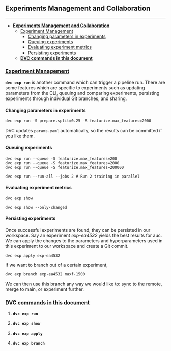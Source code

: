 ## **Experiments Management and Collaboration**
---

- [**Experiments Management and Collaboration**](#experiments-management-and-collaboration)
  - [Experiment Management](#experiment-management)
    - [Changing parameters in experiments](#changing-parameters-in-experiments)
    - [Queuing experiments](#queuing-experiments)
    - [Evaluating experiment metrics](#evaluating-experiment-metrics)
    - [Persisting experiments](#persisting-experiments)
  - [**DVC commands in this document**](#dvc-commands-in-this-document)


### <ins>Experiment Management</ins>

**`dvc exp run`** is another command which can trigger a pipeline run. There are some features which are specific to experiments such as updating parameters from the CLI, queuing and comparing experiments, persisting experiments through individual Git branches, and sharing. 

#### Changing parameters in experiments
```
dvc exp run -S prepare.split=0.25 -S featurize.max_features=2000
```

DVC updates `params.yaml` automatically, so the results can be committed if you like them.

#### Queuing experiments
```
dvc exp run --queue -S featurize.max_features=200
dvc exp run --queue -S featurize.max_features=2000
dvc exp run --queue -S featurize.max_features=200000

dvc exp run --run-all --jobs 2 # Run 2 training in parallel
```

#### Evaluating experiment metrics

```
dvc exp show 

dvc exp show --only-changed
```

#### Persisting experiments

Once successful experiments are found, they can be persisted in our workspace. Say an experiment *exp-ea4532* yields the best results for auc. We can apply the changes to the parameters and hyperparameters used in this experiment to our workspace and create a Git commit.

```
dvc exp apply exp-ea4532
```

If we want to branch out of a certain experiment, 

```
dvc exp branch exp-ea4532 maxf-1500
```

We can then use this branch any way we would like to: sync to the remote, merge to main, or experiment further.

### <ins>**DVC commands in this document**</ins>

1. **`dvc exp run`**

2. **`dvc exp show`**

3. **`dvc exp apply`**

4. **`dvc exp branch`**